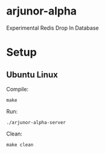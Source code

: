 # arjunor-alpha
Experimental Redis Drop In Database


# Setup

## Ubuntu Linux

Compile:
```
make
```

Run:
```
./arjunor-alpha-server
```

Clean:
```
make clean
```

